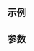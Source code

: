## 示例
<Measure></Measure>

## 参数

<script setup>
import Measure from '../../components/Measure.vue'
</script>